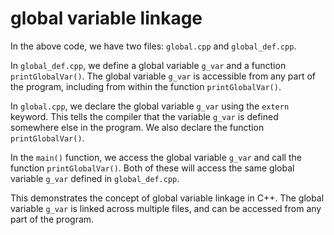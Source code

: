 # global variable linkage
In the above code, we have two files: `global.cpp` and `global_def.cpp`. 

In `global_def.cpp`, we define a global variable `g_var` and a function `printGlobalVar()`. The global variable `g_var` is accessible from any part of the program, including from within the function `printGlobalVar()`.

In `global.cpp`, we declare the global variable `g_var` using the `extern` keyword. This tells the compiler that the variable `g_var` is defined somewhere else in the program. We also declare the function `printGlobalVar()`. 

In the `main()` function, we access the global variable `g_var` and call the function `printGlobalVar()`. Both of these will access the same global variable `g_var` defined in `global_def.cpp`.

This demonstrates the concept of global variable linkage in C++. The global variable `g_var` is linked across multiple files, and can be accessed from any part of the program.